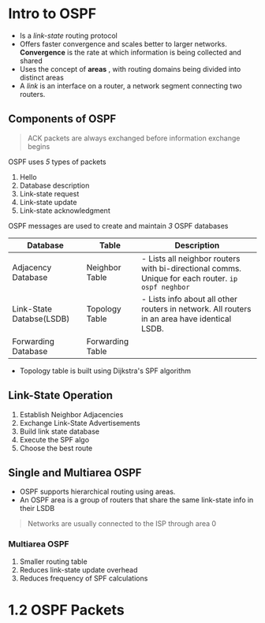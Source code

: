 # Intro to OSPF
- Is a *link-state* routing protocol
- Offers faster convergence and scales better to larger networks. **Convergence** is the rate at which information is being collected and shared
- Uses the concept of **areas** , with routing domains being divided into distinct areas
- A *link*  is an interface on a router, a network segment connecting two routers.

## Components of OSPF
> ACK packets are always exchanged before information exchange begins

OSPF uses *5*  types of packets
1. Hello
2. Database description
3. Link-state request
4. Link-state update
5. Link-state acknowledgment

OSPF messages are used to create and maintain *3* OSPF databases

| Database                 | Table            | Description                                                                                       |
| ------------------------ | ---------------- | ------------------------------------------------------------------------------------------------- |
| Adjacency Database       | Neighbor Table   | - Lists all neighbor routers with bi-directional comms. Unique for each router. `ip ospf neghbor` |
| Link-State Databse(LSDB) | Topology Table   | - Lists info about all other routers in network. All routers in an area have identical LSDB.      |
| Forwarding Database      | Forwarding Table |                                                                                                   |
- Topology table is built using Dijkstra's SPF algorithm

## Link-State Operation
1. Establish Neighbor Adjacencies
2. Exchange Link-State Advertisements
3. Build link state database
4. Execute the SPF algo
5. Choose the best route

## Single and Multiarea OSPF
- OSPF supports hierarchical routing using areas.
- An OSPF area is a group of routers that share the same link-state info in their LSDB
> Networks are usually connected to the ISP through area 0

### Multiarea OSPF
1. Smaller routing table
2. Reduces link-state update overhead
3. Reduces frequency of SPF calculations


# 1.2 OSPF Packets